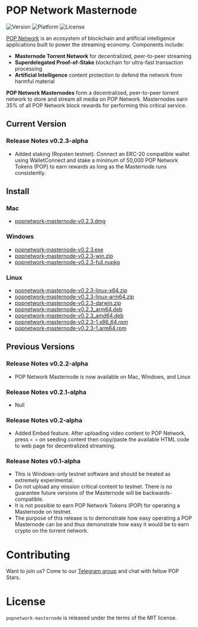 # POP Network Masternode

![Version](https://img.shields.io/badge/version-0.2.3--alpha-orange) ![Platform](https://img.shields.io/badge/platform-mac%20%7C%20win%20%7C%20linux-lightgrey) ![License](https://img.shields.io/badge/license-MIT-green) 

[POP Network](https://thepopnetwork.org/?utm_source=github&utm_medium=referral&utm_campaign=masternode-release) is an ecosystem of blockchain and artificial intelligence applications built to power the streaming economy. Components include:
- **Masternode Torrent Network** for decentralized, peer-to-peer streaming
- **Superdelegated Proof-of-Stake** blockchain for ultra-fast transaction processing
- **Artificial Intelligence** content protection to defend the network from harmful material

**POP Network Masternodes** form a decentralized, peer-to-peer torrent network to store and stream all media on POP Network. Masternodes earn 35% of all POP Network block rewards for performing this critical service.

## Current Version

### Release Notes v0.2.3-alpha
- Added staking (Ropsten testnet). Connect an ERC-20 compatible wallet using WalletConnect and stake a minimum of 50,000 POP Network Tokens (POP) to earn rewards as long as the Masternode runs consistently.

## Install

### Mac
* [popnetwork-masternode-v0.2.3.dmg](https://thepopnetwork.org/releases/popnetwork-masternode-v0.2.3-alpha/popnetwork-masternode-v0.2.3.dmg)

### Windows
* [popnetwork-masternode-v0.2.3.exe](https://thepopnetwork.org/releases/popnetwork-masternode-v0.2.3-alpha/popnetwork-masternode-v0.2.3.exe)
* [popnetwork-masternode-v0.2.3-win.zip](https://thepopnetwork.org/releases/popnetwork-masternode-v0.2.3-alpha/popnetwork-masternode-v0.2.3-win.zip)
* [popnetwork-masternode-v0.2.3-full.nupkg](https://thepopnetwork.org/releases/popnetwork-masternode-v0.2.3-alpha/popnetwork-masternode-v0.2.3-full.nupkg)

### Linux
* [popnetwork-masternode-v0.2.3-linux-x64.zip](https://thepopnetwork.org/releases/popnetwork-masternode-v0.2.3-alpha/popnetwork-masternode-v0.2.3-linux-x64.zip)
* [popnetwork-masternode-v0.2.3-linux-arm64.zip](https://thepopnetwork.org/releases/popnetwork-masternode-v0.2.3-alpha/popnetwork-masternode-v0.2.3-linux-arm64.zip)
* [popnetwork-masternode-v0.2.3-darwin.zip](https://thepopnetwork.org/releases/popnetwork-masternode-v0.2.3-alpha/popnetwork-masternode-v0.2.3-darwin.zip)
* [popnetwork-masternode-v0.2.3_arm64.deb](https://thepopnetwork.org/releases/popnetwork-masternode-v0.2.3-alpha/popnetwork-masternode-v0.2.3_arm64.deb)
* [popnetwork-masternode-v0.2.3_amd64.deb](https://thepopnetwork.org/releases/popnetwork-masternode-v0.2.3-alpha/popnetwork-masternode-v0.2.3_amd64.deb)
* [popnetwork-masternode-v0.2.3-1.x86_64.rpm](https://thepopnetwork.org/releases/popnetwork-masternode-v0.2.3-alpha/popnetwork-masternode-v0.2.3-1.x86_64.rpm)
* [popnetwork-masternode-v0.2.3-1.arm64.rpm](https://thepopnetwork.org/releases/popnetwork-masternode-v0.2.3-alpha/popnetwork-masternode-v0.2.3-1.arm64.rpm)

## Previous Versions

### Release Notes v0.2.2-alpha
- POP Network Masternode is now available on Mac, Windows, and Linux

### Release Notes v0.2.1-alpha
- Null

### Release Notes v0.2-alpha
- Added Embed feature. After uploading video content to POP Network, press `< >` on seeding content then copy/paste the available HTML code to web page for decentralized streaming.

### Release Notes v0.1-alpha
- This is Windows-only testnet software and should be treated as extremely experimental.
- Do not upload any mission critical content to testnet. There is no guarantee future versions of the Masternode will be backwards-compatible.
- It is not possible to earn POP Network Tokens (POP) for operating a Masternode on testnet.
- The purpose of this release is to demonstrate how easy operating a POP Masternode can be and thus demonstrate how easy it would be to earn crypto on the torrent network.

# Contributing

Want to join us? Come to our [Telegram group](https://t.me/popnetwork) and chat with fellow POP Stars.

# License

`popnetwork-masternode` is released under the terms of the MIT license.